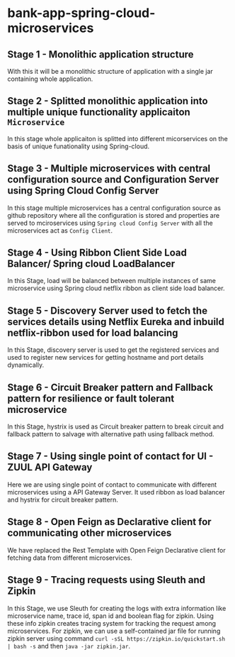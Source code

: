 # bank-app-spring-cloud-microservices
## Stage 1 - Monolithic application structure 
With this it will be a monolithic structure of application with a single jar containing whole application.

## Stage 2 - Splitted monolithic application into multiple unique functionality applicaiton `Microservice`
In this stage whole applicaiton is splitted into different micorservices on the basis of unique funationality using Spring-cloud.

## Stage 3 - Multiple microservices with central configuration source and Configuration Server using Spring Cloud Config Server
In this stage multiple microservices has a central configuration source as github repository where all the configuration is stored and properties are served to mciroservices using `Spring cloud Config Server` with all the microservices act as `Config Client`.

## Stage 4 - Using Ribbon Client Side Load Balancer/ Spring cloud LoadBalancer
In this Stage, load will be balanced between multiple instances of same microservice using Spring cloud netflix ribbon as client side load balancer.

## Stage 5 - Discovery Server used to fetch the services details using Netflix Eureka and inbuild netflix-ribbon used for load balancing
In this Stage, discovery server is used to get the registered services and used to register new services for getting hostname and port details dynamically.

## Stage 6 - Circuit Breaker pattern and Fallback pattern for resilience or fault tolerant microservice
In this Stage, hystrix is used as Circuit breaker pattern to break circuit and fallback pattern to salvage with alternative path using fallback method.

## Stage 7 - Using single point of contact for UI - ZUUL API Gateway
Here we are using single point of contact to communicate with different microservices using a API Gateway Server. It used ribbon as load balancer and hystrix for circuit breaker pattern.

## Stage 8 - Open Feign as Declarative client for communicating other microservices
We have replaced the Rest Template with Open Feign Declarative client for fetching data from different microservices.

## Stage 9 - Tracing requests using Sleuth and Zipkin
In this Stage, we use Sleuth for creating the logs with extra information like microservice name, trace id, span id and boolean flag for zipkin. 
Using these info zipkin creates tracing system for tracking the request among microservices. 
For zipkin, we can use a self-contained jar file for running zipkin server using command `curl -sSL https://zipkin.io/quickstart.sh | bash -s` and then `java -jar zipkin.jar`.
